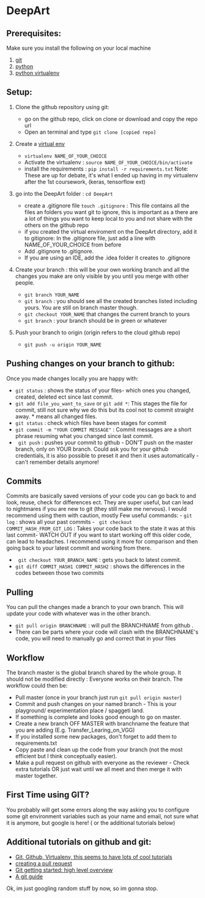 # DeepArt

## Prerequisites:
Make sure you install the following on your local machine
1. [git](https://gist.github.com/derhuerst/1b15ff4652a867391f03)
2. [python](https://www.python.org/downloads/)
3. [python virtualenv](https://virtualenv.pypa.io/en/stable/installation/)



## Setup:
1. Clone the github repository using git:
    - go on the github repo, click on clone or download and copy the repo url
    - Open an terminal and type ```git clone [copied repo]```
2. Create a [virtual env](https://virtualenv.pypa.io/en/stable/userguide/)
    -  ```virtualenv NAME_OF_YOUR_CHOICE```
    -   Activate the virtualenv : ```source NAME_OF_YOUR_CHOICE/bin/activate```
    -  install the requirements : ```pip install -r requirements.txt```
        Note: These are up for debate, it's what I ended up having in my virtualenv after the 1st coursework,
        (keras, tensorflow ext)
3. go into the DeepArt folder : ```cd DeepArt```
    - create a .gitignore file ```touch .gitignore``` : This file contains all the files an folders you want git
    to ignore, this is important as a there are a lot of things you want to keep local to you and not share with the others
    on the github repo
    - if you created the virtual enviroment on the DeepArt directory, add it to gitignore: In the .gitignore file,
    just add a line with NAME_OF_YOUR_CHOICE from before
    - Add .gitignore to .gitignore.
    - If you are using an IDE, add the .idea folder it creates to .gitignore
4. Create your branch : this will be your own working branch and all the changes you make are only visible by you until
you merge with other people.
    - ```git branch YOUR_NAME```
    - ``` git branch ``` : you should see all the created branches listed including yours. You are still on branch master though.
    - ```git checkout YOUR_NAME``` that changes the current branch to yours
    - ```git branch``` : your branch should be in green or whatever

5. Push your branch to origin (origin refers to the cloud github repo)
    - ```git push -u origin YOUR_NAME```


## Pushing changes on your branch to github:
Once you made changes locally you are happy with:
- ```git status``` : shows the status of your files- which ones you changed, created, deleted ect since last commit.
- ```git add file_you_want_to_save```  or ```git add *```:  This stages the file for commit, still not sure why we do this but its
    cool not to commit straight away. * means all changed files.
- ```git status``` : check which files have been stages for commit
- ```git commit -m "YOUR COMMIT MESSAGE"``` : Commit messages are a short phrase resuming what you changed since last commit.
- ``` git push``` : pushes your commit to github - DON'T push on the master branch, only on YOUR branch. Could ask you
for your github credentials, it is also possible to preset it and then it uses automatically - can't remember details anymore!


## Commits
Commits are basically saved versions of your code you can go back to and look, reuse, check for differences ect. They are
super useful, but can lead to nightmares if you are new to git (they still make me nervous).
I would recommend using them with caution, mostly
Few useful commands:
    - ```git log``` : shows all your past commits
    - ``` git checkout COMMIT_HASH_FROM_GIT_LOG``` : Takes your code back to the state it was at this last commit- WATCH
           OUT if you want to start working off this older code, can lead to headaches. I recommend using it more for comparison
           and then going back to your latest commit and working from there.
   - ``` git checkout YOUR_BRANCH_NAME``` : gets you back to latest commit.
   - ```git diff COMMIT_HASH1 COMMIT_HASH2``` : shows the differences in the codes between those two commits


## Pulling
You can  pull the changes made a branch to your own branch. This will update your code with whatever was in the other branch.
- ```git pull origin BRANCHNAME``` : will pull the BRANCHNAME from github .
- There can be parts where your code will clash with the BRANCHNAME's code, you will need to manually go and correct that in your files



## Workflow
The branch master is the global branch shared by the whole group.  It should not be modified directly : Everyone works on their branch.
The workflow could then be:
- Pull master (once in your branch just run ```git pull origin master```)
- Commit and push changes on your named branch - This is your playground/ experimentation place / spaggeti land.
- If something is complete and looks good enough to go on master.
- Create a new branch  OFF MASTER with branchname the feature that you are adding (E.g. Transfer_Learing_on_VGG)
- If you installed some new packages, don't forget to add them to requirements.txt
- Copy paste and clean up the code from your branch (not the most efficient but I think conceptually easier).
- Make a pull request on github with everyone as the reviewer - Check extra tutorials OR just wait until we all meet and
then merge it with master together.


## First Time using GIT?
You probably will get some errors along the way asking you to configure some git environment variables such as your name
and email, not sure what it is anymore,  but google is here! ( or the additional tutorials below)



## Additional tutorials on github and git:
- [Git, Github, Virtualenv, this seems to have lots of cool tutorials](http://dont-be-afraid-to-commit.readthedocs.io/en/latest/git/index.html)
- [creating a pull request](https://help.github.com/articles/creating-a-pull-request/)
- [Git getting started: high level overview](https://git-scm.com/book/en/v1/Getting-Started)
- [A git guide](http://rogerdudler.github.io/git-guide/)

Ok, im just googling random stuff by now, so im gonna stop.